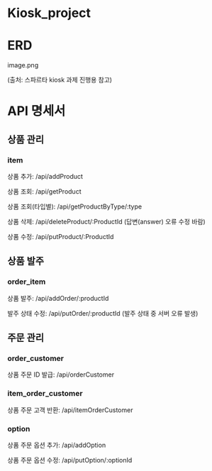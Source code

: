 # Kiosk_project

# ERD

image.png

(출처: 스파르타 kiosk 과제 진행용 참고)

# API 명세서

## 상품 관리

### item

상품 추가:
/api/addProduct

상품 조회:
/api/getProduct

상품 조회(타입별):
/api/getProductByType/:type

상품 삭제:
/api/deleteProduct/:ProductId
(답변(answer) 오류 수정 바람)

상품 수정:
/api/putProduct/:ProductId

## 상품 발주

### order_item

상품 발주:
/api/addOrder/:productId

발주 상태 수정:
/api/putOrder/:productId
(발주 상태 중 서버 오류 발생)

## 주문 관리

### order_customer

상품 주문 ID 발급:
/api/orderCustomer

### item_order_customer

상품 주문 고객 반환:
/api/itemOrderCustomer

### option
상품 주문 옵션 추가:
/api/addOption

상품 주문 옵션 수정:
/api/putOption/:optionId

